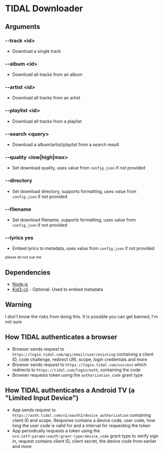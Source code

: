 # TIDAL Downloader

## Arguments
### --track \<id>
* Download a single track
### --album \<id>
* Download all tracks from an album
### --artist \<id>
* Download all tracks from an artist
### --playlist \<id>
* Download all tracks from a playlist
### --search \<query>
* Download a album/artist/playlist from a search result
### --quality <low|high|max>
* Set download quality, uses value from `config.json` if not provided
### --directory <path>
* Set download directory, supports formatting, uses value from `config.json` if not provided
### --filename <filename>
* Set download filename, supports formatting, uses value from `config.json` if not provided
### --lyrics yes
* Embed lyrics to metadata, uses value from `config.json` if not provided

<small>please do not sue me</small>

## Dependencies
* [Node.js](https://nodejs.org)
* [Kid3-cli](https://kid3.kde.org) - Optional. Used to embed metadata

## Warning
I don't know the risks from doing this. It is possible you can get banned, I'm not sure

## How TIDAL authenticates a browser
* Browser sends request to `https://login.tidal.com/api/email/user/existing` containing a client ID, code challenge, redirect URI, scope, login credentials and more
* Browser sends request to `https://login.tidal.com/success` which redirects to `https://tidal.com/login/auth`, containing the code
* Browser requests token using the `authorization_code` grant type

## How TIDAL authenticates a Android TV (a "Limited Input Device")
* App sends request to `https://auth.tidal.com/v1/oauth2/device_authorization` containing client ID and scope. Response contains a device code, user code, how long the user code is valid for and a interval for requesting the token
* App periodically requests a token using the `urn:ietf:params:oauth:grant-type:device_code` grant type to verify sign in, request contains client ID, client secret, the device code from earlier and more